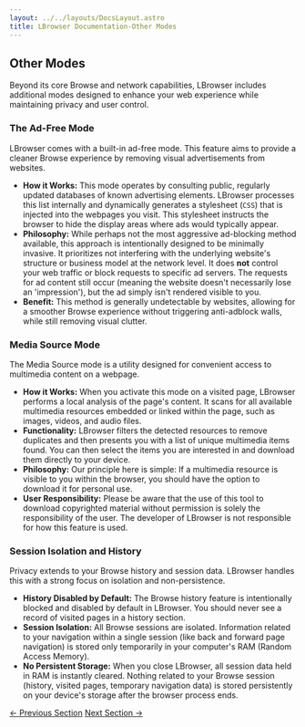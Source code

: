 ```yaml
---
layout: ../../layouts/DocsLayout.astro
title: LBrowser Documentation-Other Modes
---
```

## Other Modes

Beyond its core Browse and network capabilities, LBrowser includes additional modes designed to enhance your web experience while maintaining privacy and user control.

### The Ad-Free Mode

LBrowser comes with a built-in ad-free mode. This feature aims to provide a cleaner Browse experience by removing visual advertisements from websites.

* **How it Works:** This mode operates by consulting public, regularly updated databases of known advertising elements. LBrowser processes this list internally and dynamically generates a stylesheet (`CSS`) that is injected into the webpages you visit. This stylesheet instructs the browser to hide the display areas where ads would typically appear.
* **Philosophy:** While perhaps not the most aggressive ad-blocking method available, this approach is intentionally designed to be minimally invasive. It prioritizes not interfering with the underlying website's structure or business model at the network level. It does **not** control your web traffic or block requests to specific ad servers. The requests for ad content still occur (meaning the website doesn't necessarily lose an 'impression'), but the ad simply isn't rendered visible to you.
* **Benefit:** This method is generally undetectable by websites, allowing for a smoother Browse experience without triggering anti-adblock walls, while still removing visual clutter.

### Media Source Mode

The Media Source mode is a utility designed for convenient access to multimedia content on a webpage.

* **How it Works:** When you activate this mode on a visited page, LBrowser performs a local analysis of the page's content. It scans for all available multimedia resources embedded or linked within the page, such as images, videos, and audio files.
* **Functionality:** LBrowser filters the detected resources to remove duplicates and then presents you with a list of unique multimedia items found. You can then select the items you are interested in and download them directly to your device.
* **Philosophy:** Our principle here is simple: If a multimedia resource is visible to you within the browser, you should have the option to download it for personal use.
* **User Responsibility:** Please be aware that the use of this tool to download copyrighted material without permission is solely the responsibility of the user. The developer of LBrowser is not responsible for how this feature is used.

### Session Isolation and History

Privacy extends to your Browse history and session data. LBrowser handles this with a strong focus on isolation and non-persistence.

* **History Disabled by Default:** The Browse history feature is intentionally blocked and disabled by default in LBrowser. You should never see a record of visited pages in a history section.
* **Session Isolation:** All Browse sessions are isolated. Information related to your navigation within a single session (like back and forward page navigation) is stored only temporarily in your computer's RAM (Random Access Memory).
* **No Persistent Storage:** When you close LBrowser, all session data held in RAM is instantly cleared. Nothing related to your Browse session (history, visited pages, temporary navigation data) is stored persistently on your device's storage after the browser process ends.

<div class="flex justify-between mt-8 pt-4 border-t border-border">
    <a href="/lbrowser-site/docs/netmodes" class="px-4 py-2 border border-border rounded transition-colors duration-300 hover:bg-primary hover:text-white">← Previous Section</a>
    <a href="/lbrowser-site/docs/install" class="px-4 py-2 border border-border rounded transition-colors duration-300 hover:bg-primary hover:text-white">Next Section →</a>
</div>